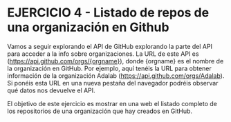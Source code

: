 # EJERCICIO 4 - Listado de repos de una organización en Github

Vamos a seguir explorando el API de GitHub explorando la parte del API para acceder a la info sobre organizaciones. La URL de este API es (https://api.github.com/orgs/{orgname}), donde {orgname} es el nombre de la organización en GitHub. Por ejemplo, aquí tenéis la URL para obtener información de la organización Adalab (https://api.github.com/orgs/Adalab). Si ponéis esta URL en una nueva pestaña del navegador podréis observar qué datos nos devuelve el API.

El objetivo de este ejercicio es mostrar en una web el listado completo de los repositorios de una organización que hay creados en GitHub.
